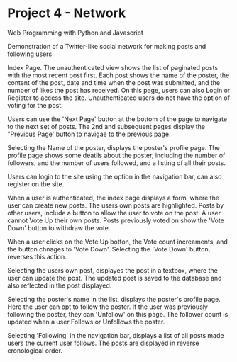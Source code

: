 # Project 4 - Network

Web Programming with Python and Javascript

Demonstration of a Twitter-like social network for making posts and following users

Index Page. The unauthenticated view shows the list of paginated posts with the most recent post first. Each post shows the name of the poster, the content of the post, date and time when the post was submitted, and the number of likes the post has received. On this page, users can also Login or Register to access the site. Unauthenticated users do not have the option of voting for the post.

Users can use the 'Next Page' button at the bottom of the page to navigate to the next set of posts. The 2nd and subsequent pages display the "Previous Page' button to navigae to the previous page.

Selecting the Name of the poster, displays the poster's profile page. The profile page shows some deatils about the poster, including the number of followers, and the number of users followed, and a listing of all their posts.

Users can login to the site using the option in the navigation bar, can also register on the site.

When a user is authenticated, the index page displays a form, where the user can create new posts. The users own posts are highlighted. Posts by other users, include a button to allow the user to vote on the post. A user cannot Vote Up their own posts. Posts previously voted on show the 'Vote Down' button to withdraw the vote.

When a user clicks on the Vote Up botton, the Vote count increaments, and the button chnages to 'Vote Down'. Selecting the 'Vote Down' button, reverses this action.

Selecting the users own post, displayes the post in a textbox, where the user can update the post. The updated post is saved to the database and also reflected in the post displayed.

Selecting the poster's name in the list, displays the poster's profile page. Here the user can opt to follow the poster. If the user was previously following the poster, they can 'Unfollow' on this page. The follower count is updated when a user Follows or Unfollows the poster.

Selecting 'Following' in the navigation bar, displays a list of all posts made users the current user follows. The posts are displayed in reverse cronological order. 
